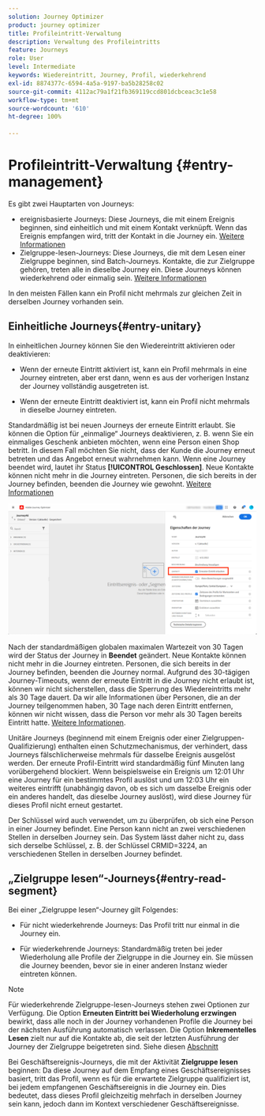 ```yaml
---
solution: Journey Optimizer
product: journey optimizer
title: Profileintritt-Verwaltung
description: Verwaltung des Profileintritts
feature: Journeys
role: User
level: Intermediate
keywords: Wiedereintritt, Journey, Profil, wiederkehrend
exl-id: 8874377c-6594-4a5a-9197-ba5b28258c02
source-git-commit: 4112ac79a1f21fb369119ccd801dcbceac3c1e58
workflow-type: tm+mt
source-wordcount: '610'
ht-degree: 100%

---
```



# Profileintritt-Verwaltung {#entry-management}

Es gibt zwei Hauptarten von Journeys:

* ereignisbasierte Journeys: Diese Journeys, die mit einem Ereignis beginnen, sind einheitlich und mit einem Kontakt verknüpft. Wenn das Ereignis empfangen wird, tritt der Kontakt in die Journey ein. [Weitere Informationen](#entry-unitary)
* Zielgruppe-lesen-Journeys: Diese Journeys, die mit dem Lesen einer Zielgruppe beginnen, sind Batch-Journeys. Kontakte, die zur Zielgruppe gehören, treten alle in dieselbe Journey ein. Diese Journeys können wiederkehrend oder einmalig sein. [Weitere Informationen](#entry-read-segment)

In den meisten Fällen kann ein Profil nicht mehrmals zur gleichen Zeit in derselben Journey vorhanden sein.

## Einheitliche Journeys{#entry-unitary}

In einheitlichen Journey können Sie den Wiedereintritt aktivieren oder deaktivieren:

* Wenn der erneute Eintritt aktiviert ist, kann ein Profil mehrmals in eine Journey eintreten, aber erst dann, wenn es aus der vorherigen Instanz der Journey vollständig ausgetreten ist.

* Wenn der erneute Eintritt deaktiviert ist, kann ein Profil nicht mehrmals in dieselbe Journey eintreten.

Standardmäßig ist bei neuen Journeys der erneute Eintritt erlaubt. Sie können die Option für „einmalige“ Journeys deaktivieren, z. B. wenn Sie ein einmaliges Geschenk anbieten möchten, wenn eine Person einen Shop betritt. In diesem Fall möchten Sie nicht, dass der Kunde die Journey erneut betreten und das Angebot erneut wahrnehmen kann. Wenn eine Journey beendet wird, lautet ihr Status **[!UICONTROL Geschlossen]**. Neue Kontakte können nicht mehr in die Journey eintreten. Personen, die sich bereits in der Journey befinden, beenden die Journey wie gewohnt. [Weitere Informationen](journey-gs.md#entrance)

![](assets/journey-re-entrance.png)

Nach der standardmäßigen globalen maximalen Wartezeit von 30 Tagen wird der Status der Journey in **Beendet** geändert. Neue Kontakte können nicht mehr in die Journey eintreten. Personen, die sich bereits in der Journey befinden, beenden die Journey normal. Aufgrund des 30-tägigen Journey-Timeouts, wenn der erneute Eintritt in die Journey nicht erlaubt ist, können wir nicht sicherstellen, dass die Sperrung des Wiedereintritts mehr als 30 Tage dauert. Da wir alle Informationen über Personen, die an der Journey teilgenommen haben, 30 Tage nach deren Eintritt entfernen, können wir nicht wissen, dass die Person vor mehr als 30 Tagen bereits Eintritt hatte. [Weitere Informationen](journey-gs.md#global_timeout).

Unitäre Journeys (beginnend mit einem Ereignis oder einer Zielgruppen-Qualifizierung) enthalten einen Schutzmechanismus, der verhindert, dass Journeys fälschlicherweise mehrmals für dasselbe Ereignis ausgelöst werden. Der erneute Profil-Eintritt wird standardmäßig fünf Minuten lang vorübergehend blockiert. Wenn beispielsweise ein Ereignis um 12:01 Uhr eine Journey für ein bestimmtes Profil auslöst und um 12:03 Uhr ein weiteres eintrifft (unabhängig davon, ob es sich um dasselbe Ereignis oder ein anderes handelt, das dieselbe Journey auslöst), wird diese Journey für dieses Profil nicht erneut gestartet.

Der Schlüssel wird auch verwendet, um zu überprüfen, ob sich eine Person in einer Journey befindet. Eine Person kann nicht an zwei verschiedenen Stellen in derselben Journey sein. Das System lässt daher nicht zu, dass sich derselbe Schlüssel, z. B. der Schlüssel CRMID=3224, an verschiedenen Stellen in derselben Journey befindet.

## „Zielgruppe lesen“-Journeys{#entry-read-segment}

Bei einer „Zielgruppe lesen“-Journey gilt Folgendes:

* Für nicht wiederkehrende Journeys: Das Profil tritt nur einmal in die Journey ein.

* Für wiederkehrende Journeys: Standardmäßig treten bei jeder Wiederholung alle Profile der Zielgruppe in die Journey ein. Sie müssen die Journey beenden, bevor sie in einer anderen Instanz wieder eintreten können.

>[!NOTE]
>
>Für wiederkehrende Zielgruppe-lesen-Journeys stehen zwei Optionen zur Verfügung. Die Option **Erneuten Eintritt bei Wiederholung erzwingen** bewirkt, dass alle noch in der Journey vorhandenen Profile die Journey bei der nächsten Ausführung automatisch verlassen. Die Option **Inkrementelles Lesen** zielt nur auf die Kontakte ab, die seit der letzten Ausführung der Journey der Zielgruppe beigetreten sind. Siehe diesen [Abschnitt](../building-journeys/read-audience.md#configuring-segment-trigger-activity)

Bei Geschäftsereignis-Journeys, die mit der Aktivität **Zielgruppe lesen** beginnen: Da diese Journey auf dem Empfang eines Geschäftsereignisses basiert, tritt das Profil, wenn es für die erwartete Zielgruppe qualifiziert ist, bei jedem empfangenen Geschäftsereignis in die Journey ein. Dies bedeutet, dass dieses Profil gleichzeitig mehrfach in derselben Journey sein kann, jedoch dann im Kontext verschiedener Geschäftsereignisse.